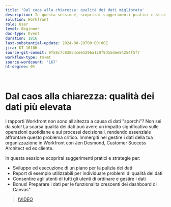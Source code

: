 ```yaml
---
title: 'Dal caos alla chiarezza: qualità dei dati migliorata'
description: In questa sessione, scoprirai suggerimenti pratici e strategie per lo sviluppo e l’esecuzione di un piano per la pulizia dei dati. Ad esempio puoi utilizzare dei rapporti per individuare i problemi relativi alla qualità dei dati. Consenti agli utenti di tutti gli utenti di riordinare e gestire i dati. Preparare i dati per le funzionalità crescenti dei dashboard di Canvas"
solution: Workfront
role: User
level: Beginner
doc-type: Event
duration: 1816
last-substantial-update: 2024-08-29T00:00:00Z
jira: KT-16106
source-git-commit: 9f58c7c83054cee5296a120f9d55dee84254f5f7
workflow-type: tm+mt
source-wordcount: '167'
ht-degree: 0%

---
```



# Dal caos alla chiarezza: qualità dei dati più elevata

I rapporti Workfront non sono all’altezza a causa di dati &quot;sporchi&quot;? Non sei da solo! La scarsa qualità dei dati può avere un impatto significativo sulle operazioni quotidiane e sui processi decisionali, rendendo essenziale affrontare questo problema critico. Immergiti nel gestire i dati della tua organizzazione in Workfront con Jen Desmond, Customer Success Architect ed ex cliente.

In questa sessione scoprirai suggerimenti pratici e strategie per:

* Sviluppo ed esecuzione di un piano per la pulizia dei dati
* Report di esempio utilizzabili per individuare problemi di qualità dei dati
* Consentire agli utenti di tutti gli utenti di ordinare e gestire i dati
* Bonus! Preparare i dati per le funzionalità crescenti dei dashboard di Canvas&quot;

>[!VIDEO](https://video.tv.adobe.com/v/3433221/?learn=on)
